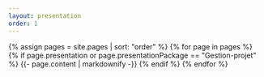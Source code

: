 ```yaml
---
layout: presentation
order: 1
---
```


{% assign pages = site.pages | sort: "order" %}
{% for page in pages %}
  {% if page.presentation or page.presentationPackage == "Gestion-projet" %}
    {{- page.content | markdownify -}}
  {% endif %}
{% endfor %}